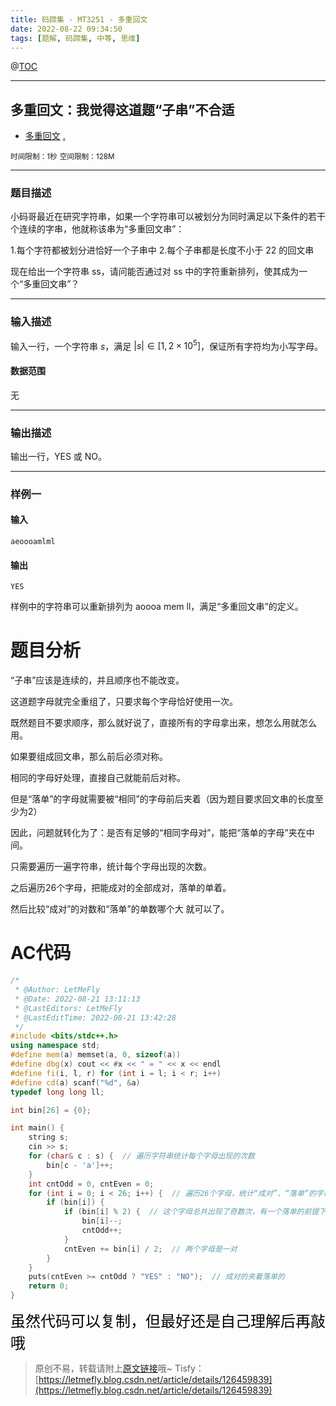 ```yaml
---
title: 码蹄集 - MT3251 - 多重回文
date: 2022-08-22 09:34:50
tags: [题解, 码蹄集, 中等, 思维]
---
```


@[TOC](传送门)


---


## 多重回文：我觉得这道题“子串”不合适

+ <a href="https://matiji.net/exam/brushquestion/251/3846/4C6668FEB8CFD6520DE73B365B31D1A4"> 多重回文</a> <a href="https://matiji.net/exam/dohomework/1500/6">.</a>

<small>时间限制：1秒</small>
<small>空间限制：128M</small>



---



### 题目描述

小码哥最近在研究字符串，如果一个字符串可以被划分为同时满足以下条件的若干个连续的字串，他就称该串为“多重回文串”：

1.每个字符都被划分进恰好一个子串中
2.每个子串都是长度不小于 22 的回文串

现在给出一个字符串 ss，请问能否通过对 ss 中的字符重新排列，使其成为一个“多重回文串”？

---

### 输入描述

输入一行，一个字符串 $s$，满足 $|s|\in[1,2\times 10^5]$，保证所有字符均为小写字母。

#### 数据范围

无



---


### 输出描述


输出一行，YES 或 NO。



---


### 样例一

#### 输入

```
aeoooamlml
```

#### 输出

```
YES
```

样例中的字符串可以重新排列为 aoooa mem ll，满足“多重回文串”的定义。


# 题目分析

“子串”应该是连续的，并且顺序也不能改变。

这道题字母就完全重组了，只要求每个字母恰好使用一次。

既然题目不要求顺序，那么就好说了，直接所有的字母拿出来，想怎么用就怎么用。

如果要组成回文串，那么前后必须对称。

相同的字母好处理，直接自己就能前后对称。

但是“落单”的字母就需要被“相同”的字母前后夹着（因为题目要求回文串的长度至少为$2$）

因此，问题就转化为了：是否有足够的“相同字母对”，能把“落单的字母”夹在中间。

只需要遍历一遍字符串，统计每个字母出现的次数。

之后遍历$26$个字母，把能成对的全部成对，落单的单着。

然后比较“成对”的对数和“落单”的单数哪个大 就可以了。

# AC代码

```cpp
/*
 * @Author: LetMeFly
 * @Date: 2022-08-21 13:11:13
 * @LastEditors: LetMeFly
 * @LastEditTime: 2022-08-21 13:42:28
 */
#include <bits/stdc++.h>
using namespace std;
#define mem(a) memset(a, 0, sizeof(a))
#define dbg(x) cout << #x << " = " << x << endl
#define fi(i, l, r) for (int i = l; i < r; i++)
#define cd(a) scanf("%d", &a)
typedef long long ll;

int bin[26] = {0};

int main() {
    string s;
    cin >> s;
    for (char& c : s) {  // 遍历字符串统计每个字母出现的次数
        bin[c - 'a']++;
    }
    int cntOdd = 0, cntEven = 0;
    for (int i = 0; i < 26; i++) {  // 遍历26个字母，统计“成对”、“落单”的字母(对)的个数
        if (bin[i]) {
            if (bin[i] % 2) {  // 这个字母总共出现了奇数次，有一个落单的前提下其他的字母都能成对
                bin[i]--;
                cntOdd++;
            }
            cntEven += bin[i] / 2;  // 两个字母是一对
        }
    }
    puts(cntEven >= cntOdd ? "YES" : "NO");  // 成对的夹着落单的
    return 0;
}
```

<font color="black" face="楷体" size="5px">虽然代码可以复制，但最好还是自己理解后再敲哦</font>

<!-- <font color="black" face="楷体" size="5px">每周提前更新菁英班周赛题解，点关注，不迷路</font> -->

>原创不易，转载请附上[原文链接](https://blog.tisfy.eu.org/2022/08/22/MaTiJi%20-%20MT3251%20-%20%E5%A4%9A%E9%87%8D%E5%9B%9E%E6%96%87/)哦~
>Tisfy：[https://letmefly.blog.csdn.net/article/details/126459839](https://letmefly.blog.csdn.net/article/details/126459839)